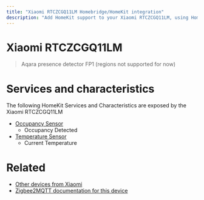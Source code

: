 ```yaml
---
title: "Xiaomi RTCZCGQ11LM Homebridge/HomeKit integration"
description: "Add HomeKit support to your Xiaomi RTCZCGQ11LM, using Homebridge, Zigbee2MQTT and homebridge-z2m."
---
```

<!---
This file has been GENERATED using src/docgen/docgen.ts
DO NOT EDIT THIS FILE MANUALLY!
-->
# Xiaomi RTCZCGQ11LM
> Aqara presence detector FP1 (regions not supported for now)


# Services and characteristics
The following HomeKit Services and Characteristics are exposed by
the Xiaomi RTCZCGQ11LM

* [Occupancy Sensor](../../sensors.md)
  * Occupancy Detected
* [Temperature Sensor](../../sensors.md)
  * Current Temperature


# Related
* [Other devices from Xiaomi](../index.md#xiaomi)
* [Zigbee2MQTT documentation for this device](https://www.zigbee2mqtt.io/devices/RTCZCGQ11LM.html)